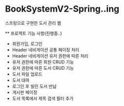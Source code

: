 # BookSystemV2-Spring..ing
스프링으로 구현한 도서 관리 웹

** 프로젝트 기능 사항(진행중..)
- 회원가입, 로그인
- Header 네비게이션 공통 페이징 처리
- Header 네비게이션 유저 권한에 따른 처리
- 유저 권한에 따른 회원 CRUD 기능
- 유저 권한에 따른 도서 CRUD 기능
- 도서 파일 업로드 
- 도서 대여 
- 로그인 후 빌린 도서 반납
- 게시판 페이징
- 도서 목록에서 제목 검색 필터 추가
